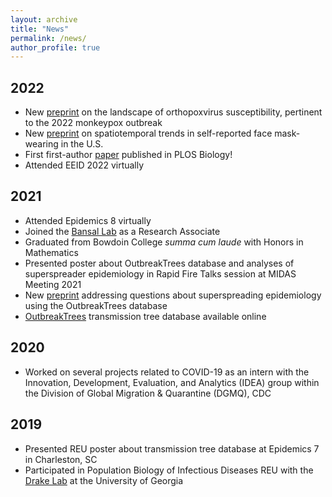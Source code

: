 ```yaml
---
layout: archive
title: "News"
permalink: /news/
author_profile: true
---
```


## 2022
  * New <a href="https://doi.org/10.1101/2022.07.29.22278217">preprint</a> on the landscape of orthopoxvirus susceptibility, pertinent to the 2022 monkeypox outbreak
  * New <a href="https://doi.org/10.1101/2022.07.19.22277821">preprint</a> on spatiotemporal trends in self-reported face mask-wearing in the U.S.
  * First first-author <a href="https://doi.org/10.1371/journal.pbio.3001685">paper</a> published in PLOS Biology!
  * Attended EEID 2022 virtually

## 2021
  * Attended Epidemics 8 virtually
  * Joined the <a href='https://bansallab.com/'>Bansal Lab</a> as a Research Associate
  * Graduated from Bowdoin College <i>summa cum laude</i> with Honors in Mathematics
  * Presented poster about OutbreakTrees database and analyses of superspreader epidemiology in Rapid Fire Talks session at MIDAS Meeting 2021 <a href="/files/taube-midas-2021.pdf"><i class="fas fa-fw fa-file-pdf zoom" aria-hidden="true"></i></a>
  * New <a href="https://www.medrxiv.org/content/10.1101/2021.01.11.21249622v1">preprint</a> addressing questions about superspreading epidemiology using the OutbreakTrees database
  * <a href="https://outbreaktrees.ecology.uga.edu">OutbreakTrees</a> transmission tree database available online

## 2020
  * Worked on several projects related to COVID-19 as an intern with the Innovation, Development, Evaluation, and Analytics (IDEA) group within the Division of Global Migration & Quarantine (DGMQ), CDC

## 2019
  * Presented REU poster about transmission tree database at Epidemics 7 in Charleston, SC <a href="/files/taube-epidemics-poster.pdf"><i class="fas fa-fw fa-file-pdf zoom" aria-hidden="true"></i></a>
  * Participated in Population Biology of Infectious Diseases REU with the <a href="https://daphnia.ecology.uga.edu/drakelab/">Drake Lab</a> at the University of Georgia
  